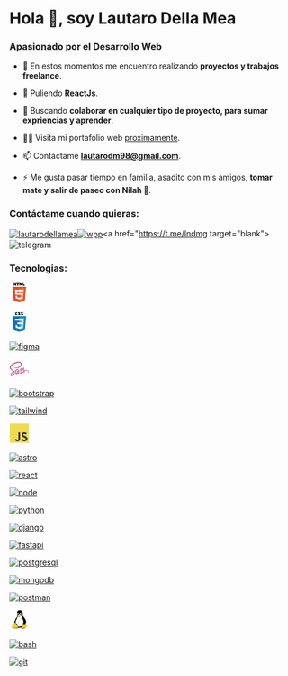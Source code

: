 <h1>Hola 👋, soy Lautaro Della Mea</h1>
<h3>Apasionado por el Desarrollo Web</h3>

- 🔭 En estos momentos me encuentro realizando **proyectos y trabajos freelance**.

- 🌱 Puliendo **ReactJs**.

- 👯 Buscando **colaborar en cualquier tipo de proyecto, para sumar expriencias y aprender**.

- 👨‍💻 Visita mi portafolio web [proximamente](proximamente).

- 📫 Contáctame **lautarodm98@gmail.com**.

- ⚡ Me gusta pasar tiempo en familia, asadito con mis amigos, **tomar mate y salir de paseo con Nilah 🐶**.

<h3 align="left">Contáctame cuando quieras:</h3>
<p align="left">

<a href="https://www.linkedin.com/in/lautaro-della-mea/" target="blank"><img align="center" src="https://raw.githubusercontent.com/rahuldkjain/github-profile-readme-generator/master/src/images/icons/Social/linked-in-alt.svg" alt="lautarodellamea" height="30" width="35" /></a><a href="http://api.whatsapp.com/send?phone=543585106415" target="blank"><img align="center" src="https://cdn.icon-icons.com/icons2/373/PNG/256/Whatsapp_37229.png" alt="wpp"  width="35" /></a><a href="https://t.me/lndmg target="blank"><img align="center" src="https://cdn.icon-icons.com/icons2/923/PNG/256/telegram_icon-icons.com_72055.png" alt="telegram"  width="35" /></a>
</p>

<h3 align="left">Tecnologias:</h3>
<p>
  <a href="https://www.w3.org/html/" target="_blank" rel="noreferrer"> <img src="https://raw.githubusercontent.com/devicons/devicon/master/icons/html5/html5-original-wordmark.svg" alt="html5" width="35" height="35" /> </a>

  <a href="https://www.w3schools.com/css/" target="_blank" rel="noreferrer"> <img src="https://raw.githubusercontent.com/devicons/devicon/master/icons/css3/css3-original-wordmark.svg" alt="css3" width="35" height="35" /> </a>

  <a href="https://www.figma.com/" target="_blank" rel="noreferrer"> <img src="https://www.vectorlogo.zone/logos/figma/figma-icon.svg" alt="figma" width="35" height="35" /> </a>

  <a href="https://sass-lang.com" target="_blank" rel="noreferrer"> <img src="https://raw.githubusercontent.com/devicons/devicon/master/icons/sass/sass-original.svg" alt="sass" width="35" height="35" /> </a>

  <a href="https://getbootstrap.com" target="_blank" rel="noreferrer"> <img src="https://www.svgrepo.com/show/353498/bootstrap.svg" alt="bootstrap" width="35" height="35" /> </a>

  <a href="https://tailwindcss.com/" target="_blank" rel="noreferrer"> <img src="https://www.svgrepo.com/show/374118/tailwind.svg" alt="tailwind" width="35" height="35" /> </a>


  <a href="https://developer.mozilla.org/en-US/docs/Web/JavaScript" target="_blank" rel="noreferrer"> <img src="https://raw.githubusercontent.com/devicons/devicon/master/icons/javascript/javascript-original.svg" alt="javascript" width="35" height="35" /> </a>

  <!--<a href="https://www.typescriptlang.org/" target="_blank" rel="noreferrer"> <img src="https://raw.githubusercontent.com/devicons/devicon/master/icons/typescript/typescript-original.svg" alt="typescript" width="35" height="35" /> </a> -->

  <a href="https://astro.build/" target="_blank" rel="noreferrer"> <img src="https://www.svgrepo.com/show/373446/astro.svg" alt="astro" width="35" height="35" /> </a>

  <a href="https://reactjs.org/" target="_blank" rel="noreferrer"> <img src="https://www.svgrepo.com/show/354259/react.svg" alt="react" width="35" height="35" /> </a>

  <a href="https://nodejs.org" target="_blank" rel="noreferrer"> <img src="https://www.svgrepo.com/show/452075/node-js.svg" alt="node" width="35" height="35" /> </a>


  <a href="https://www.python.org/" target="_blank" rel="noreferrer"> <img src="https://www.svgrepo.com/show/452091/python.svg" alt="python" width="35" height="35" /> </a>

  <a href="https://www.djangoproject.com/" target="_blank" rel="noreferrer"> <img src="https://www.svgrepo.com/show/373554/django.svg" alt="django" width="35" height="35" /> </a>

  <a href="https://fastapi.tiangolo.com/" target="_blank" rel="noreferrer"> <img src="https://www.svgrepo.com/show/330413/fastapi.svg" alt="fastapi" width="35" height="35" /> </a>



  <a href="https://www.postgresql.org/" target="_blank" rel="noreferrer"> <img src="https://www.svgrepo.com/show/354200/postgresql.svg" alt="postgresql" width="35" height="35" /> </a>


  <a href="https://www.mongodb.com/" target="_blank" rel="noreferrer"> <img src="https://www.svgrepo.com/show/373845/mongo.svg" alt="mongodb" width="35" height="35" /> </a>




  <a href="https://postman.com" target="_blank" rel="noreferrer"> <img src="https://www.vectorlogo.zone/logos/getpostman/getpostman-icon.svg" alt="postman" width="35" height="35" /> </a>

  <a href="https://www.linux.org/" target="_blank" rel="noreferrer"> <img src="https://raw.githubusercontent.com/devicons/devicon/master/icons/linux/linux-original.svg" alt="linux" width="35" height="35" /> </a>

  <a href="https://www.gnu.org/software/bash/" target="_blank" rel="noreferrer"> <img src="https://www.vectorlogo.zone/logos/gnu_bash/gnu_bash-icon.svg" alt="bash" width="35" height="35" /> </a>


  <!--
  <a href="https://expressjs.com" target="_blank" rel="noreferrer"> <img src="https://raw.githubusercontent.com/devicons/devicon/master/icons/express/express-original-wordmark.svg" alt="express" width="35" height="35" /> </a> -->

  <a href="https://git-scm.com/" target="_blank" rel="noreferrer"> <img src="https://www.vectorlogo.zone/logos/git-scm/git-scm-icon.svg" alt="git" width="35" height="35" /> </a>

   <!--<a href="https://www.mysql.com/" target="_blank" rel="noreferrer"> <img src="https://raw.githubusercontent.com/devicons/devicon/master/icons/mysql/mysql-original-wordmark.svg" alt="mysql" width="35" height="35" /> </a>

  <a href="https://www.mathworks.com/" target="_blank" rel="noreferrer"> <img src="https://upload.wikimedia.org/wikipedia/commons/2/21/Matlab_Logo.png" alt="matlab" width="35" height="35" /> </a>-->
</p>

